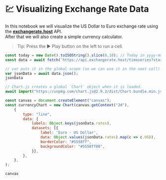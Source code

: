 # 💹 Visualizing Exchange Rate Data

In this notebook we will visualize the US Dollar to Euro exchange rate using the **[exchangerate.host](https://exchangerate.host/)** API.\
After that we will also create a simple currency calculator.

> Tip: Press the ▶ Play button on the left to run a cell.
```javascript {"properties":{"run_on_load":true}}
const today = new Date().toISOString().slice(0,10); // Today in yyyy-mm-dd format
const data = await fetch(`https://api.exchangerate.host/timeseries?start_date=2020-01-01&end_date=${today}`);

// var puts it in the global scope (so we can use it in the next cell)
var jsonData = await data.json();
jsonData
```
```javascript {"properties":{"run_on_load":true}}
// Chart.js creates a global `Chart` object when it is loaded.
await import("https://unpkg.com/chart.js@2.9.3/dist/Chart.bundle.min.js");

const canvas = document.createElement("canvas");
const currencyChart = new Chart(canvas.getContext("2d"),
    {
        type: "line",
        data: {
            labels: Object.keys(jsonData.rates),
            datasets: [{
                label: 'Euro - US Dollar',
                data: Object.values(jsonData.rates).map(c => c.USD),
                borderColor: "#5558ff",
                backgroundColor: "#5558ff80",
            }],
        },
    },
);

canvas
```